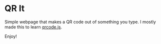 QR It
=====

Simple webpage that makes a QR code out of something you type. I mostly made this to learn [qrcode.js](https://github.com/davidshimjs/qrcodejs).

Enjoy!
